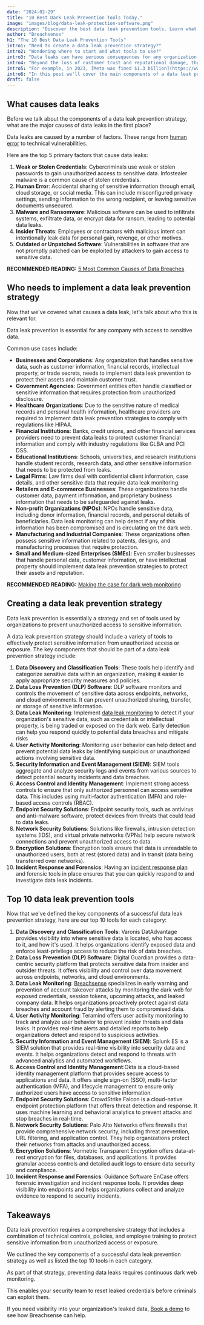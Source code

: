 ```yaml
---
date: "2024-02-29"
title: "10 Best Dark Leak Prevention Tools Today."
image: "images/blog/data-leak-protection-software.png"
description: "Discover the best data leak prevention tools. Learn what tools to use to prevent data leaks and protect your company's data."
author: "Breachsense"
h1: "The 10 Best Data Leak Prevention Tools"
intro1: "Need to create a data leak prevention strategy?"
intro2: "Wondering where to start and what tools to use?"
intro3: "Data leaks can have serious consequences for any organization."
intro4: "Beyond the loss of customer trust and reputational damage, they can result in substantial fines and legal repercussions."
intro5: "For example, in 2023, [Meta was fined $1.3 billion](https://www.nytimes.com/2023/05/22/business/meta-facebook-eu-privacy-fine.html) for GDPR privacy violations."
intro6: "In this post we'll cover the main components of a data leak prevention strategy, what causes data leaks and the top 10 tools organizations can use to prevent data leaks."
draft: false
---
```

## What causes data leaks

Before we talk about the components of a data leak prevention strategy, what are the major causes of data leaks in the first place?

Data leaks are caused by a number of factors. These range from [human error](https://www.breachsense.com/blog/data-breach-human-error/) to technical vulnerabilities.

Here are the top 5 primary factors that cause data leaks:

1. **Weak or Stolen Credentials**: Cybercriminals use weak or stolen passwords to gain unauthorized access to sensitive data. Infostealer malware is a common cause of stolen credentials.
2. **Human Error**: Accidental sharing of sensitive information through email, cloud storage, or social media. This can include misconfigured privacy settings, sending information to the wrong recipient, or leaving sensitive documents unsecured.
3. **Malware and Ransomware**: Malicious software can be used to infiltrate systems, exfiltrate data, or encrypt data for ransom, leading to potential data leaks.
4. **Insider Threats**: Employees or contractors with malicious intent can intentionally leak data for personal gain, revenge, or other motives.
5. **Outdated or Unpatched Software**: Vulnerabilities in software that are not promptly patched can be exploited by attackers to gain access to sensitive data.

**RECOMMENDED READING:** [5 Most Common Causes of Data Breaches](https://www.breachsense.com/blog/data-breach-causes/)

## Who needs to implement a data leak prevention strategy

Now that we've covered what causes a data leak, let's talk about who this is relevant for.

Data leak prevention is essential for any company with access to sensitive data.

Common use cases include:

- **Businesses and Corporations**: Any organization that handles sensitive data, such as customer information, financial records, intellectual property, or trade secrets, needs to implement data leak prevention to protect their assets and maintain customer trust.
- **Government Agencies**: Government entities often handle classified or sensitive information that requires protection from unauthorized disclosure.
- **Healthcare Organizations**: Due to the sensitive nature of medical records and personal health information, healthcare providers are required to implement data leak prevention strategies to comply with regulations like HIPAA.
- **Financial Institutions**: Banks, credit unions, and other financial services providers need to prevent data leaks to protect customer financial information and comply with industry regulations like GLBA and PCI DSS.
- **Educational Institutions**: Schools, universities, and research institutions handle student records, research data, and other sensitive information that needs to be protected from leaks.
- **Legal Firms**: Law firms deal with confidential client information, case details, and other sensitive data that require data leak monitoring.
- **Retailers and E-commerce Businesses**: These organizations handle customer data, payment information, and proprietary business information that needs to be safeguarded against leaks.
- **Non-profit Organizations (NPOs)**: NPOs handle sensitive data, including donor information, financial records, and personal details of beneficiaries. Data leak monitoring can help detect if any of this information has been compromised and is circulating on the dark web.
- **Manufacturing and Industrial Companies**: These organizations often possess sensitive information related to patents, designs, and manufacturing processes that require protection.
- **Small and Medium-sized Enterprises (SMEs)**: Even smaller businesses that handle personal data, customer information, or have intellectual property should implement data leak prevention strategies to protect their assets and reputation.

**RECOMMENDED READING:** [Making the case for dark web monitoring](https://www.breachsense.com/blog/dark-web-monitoring-worth-it/)

## Creating a data leak prevention strategy

Data leak prevention is essentially a strategy and set of tools used by organizations to prevent unauthorized access to sensitive information.

A data leak prevention strategy should include a variety of tools to effectively protect sensitive information from unauthorized access or exposure. The key components that should be part of a data leak prevention strategy include:

1. **Data Discovery and Classification Tools**: These tools help identify and categorize sensitive data within an organization, making it easier to apply appropriate security measures and policies.
2. **Data Loss Prevention (DLP) Software**: DLP software monitors and controls the movement of sensitive data across endpoints, networks, and cloud environments. It can prevent unauthorized sharing, transfer, or storage of sensitive information.
3. **Data Leak Monitoring**: Implement [data leak monitoring](https://www.breachsense.com/data-leak-monitoring/) to detect if your organization's sensitive data, such as credentials or intellectual property, is being traded or exposed on the dark web. Early detection can help you respond quickly to potential data breaches and mitigate risks​
4. **User Activity Monitoring**: Monitoring user behavior can help detect and prevent potential data leaks by identifying suspicious or unauthorized actions involving sensitive data.
5. **Security Information and Event Management (SIEM)**: SIEM tools aggregate and analyze security logs and events from various sources to detect potential security incidents and data breaches.
6. **Access Control and Identity Management**: Implement strong access controls to ensure that only authorized personnel can access sensitive data. This includes using multi-factor authentication (MFA) and role-based access controls (RBAC).
7. **Endpoint Security Solutions**: Endpoint security tools, such as antivirus and anti-malware software, protect devices from threats that could lead to data leaks.
8. **Network Security Solutions**: Solutions like firewalls, intrusion detection systems (IDS), and virtual private networks (VPNs) help secure network connections and prevent unauthorized access to data.
9. **Encryption Solutions**: Encryption tools ensure that data is unreadable to unauthorized users, both at rest (stored data) and in transit (data being transferred over networks).
10. **Incident Response and Forensics**: Having an [incident response plan](https://www.breachsense.com/blog/data-breach-response/) and forensic tools in place ensures that you can quickly respond to and investigate data leak incidents.

## Top 10 data leak prevention tools
Now that we've defined the key components of a successful data leak prevention strategy, here are our top 10 tools for each category:

1. **Data Discovery and Classification Tools**: Varonis DatAdvantage provides visibility into where sensitive data is located, who has access to it, and how it's used. It helps organizations identify exposed data and enforce least-privilege access to reduce the risk of data breaches.
2. **Data Loss Prevention (DLP) Software**: Digital Guardian provides a data-centric security platform that protects sensitive data from insider and outsider threats. It offers visibility and control over data movement across endpoints, networks, and cloud environments.
3. **Data Leak Monitoring**: [Breachsense](https://www.breachsense.com/) specializes in early warning and prevention of account takeover attacks by monitoring the dark web for exposed credentials, session tokens, upcoming attacks, and leaked company data. It helps organizations proactively protect against data breaches and account fraud by alerting them to compromised data.
4. **User Activity Monitoring**: Teramind offers user activity monitoring to track and analyze user behavior to prevent insider threats and data leaks. It provides real-time alerts and detailed reports to help organizations detect and respond to suspicious activities.
5. **Security Information and Event Management (SIEM)**: Splunk ES is a SIEM solution that provides real-time visibility into security data and events. It helps organizations detect and respond to threats with advanced analytics and automated workflows.
6. **Access Control and Identity Management**:Okta is a cloud-based identity management platform that provides secure access to applications and data. It offers single sign-on (SSO), multi-factor authentication (MFA), and lifecycle management to ensure only authorized users have access to sensitive information.
7. **Endpoint Security Solutions**: CrowdStrike Falcon is a cloud-native endpoint protection platform that offers threat detection and response. It uses machine learning and behavioral analytics to prevent attacks and stop breaches in real-time.
8. **Network Security Solutions**: Palo Alto Networks offers firewalls that provide comprehensive network security, including threat prevention, URL filtering, and application control. They help organizations protect their networks from attacks and unauthorized access.
9. **Encryption Solutions**: Vormetric Transparent Encryption offers data-at-rest encryption for files, databases, and applications. It provides granular access controls and detailed audit logs to ensure data security and compliance.
10. **Incident Response and Forensics**: Guidance Software EnCase offers forensic investigation and incident response tools. It provides deep visibility into endpoints and helps organizations collect and analyze evidence to respond to security incidents.

## Takeaways

Data leak prevention requires a comprehensive strategy that includes a combination of technical controls, policies, and employee training to protect sensitive information from unauthorized access or exposure.

We outlined the key components of a successful data leak prevention strategy as well as listed the top 10 tools in each category.

As part of that strategy, preventing data leaks requires continuous dark web monitoring.

This enables your security team to reset leaked credentials before criminals can exploit them.

If you need visibility into your organization's leaked data, [Book a demo](https://www.breachsense.com/book-demo/) to see how Breachsense can help.

